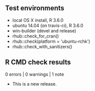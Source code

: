 ## Test environments
* local OS X install, R 3.6.0
* ubuntu 14.04 (on travis-ci), R 3.6.0
* win-builder (devel and release)
* rhub::check_for_cran()
* rhub::check(platform = 'ubuntu-rchk')
* rhub::check_with_sanitizers()

## R CMD check results

0 errors | 0 warnings | 1 note

* This is a new release.
